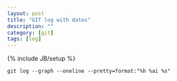 ```yaml
---
layout: post
title: "GIT log with dates"
description: ""
category: [git]
tags: [log]
---
```

{% include JB/setup %}


    git log --graph --oneline --pretty=format:"%h %ai %s"

